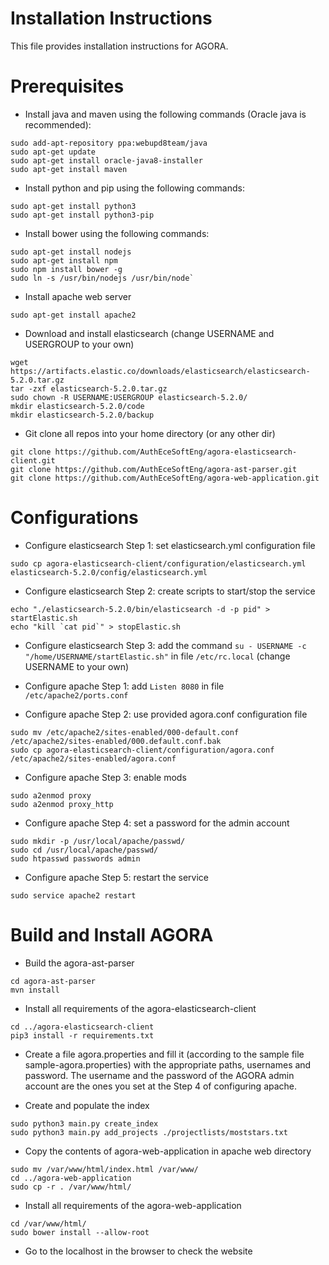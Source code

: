 Installation Instructions
=========================
This file provides installation instructions for AGORA.

# Prerequisites
- Install java and maven using the following commands (Oracle java is recommended):
```
sudo add-apt-repository ppa:webupd8team/java
sudo apt-get update
sudo apt-get install oracle-java8-installer
sudo apt-get install maven
```

- Install python and pip using the following commands:
```
sudo apt-get install python3
sudo apt-get install python3-pip
```

- Install bower using the following commands:
```
sudo apt-get install nodejs
sudo apt-get install npm
sudo npm install bower -g
sudo ln -s /usr/bin/nodejs /usr/bin/node`
```

- Install apache web server
```
sudo apt-get install apache2
```

- Download and install elasticsearch (change USERNAME and USERGROUP to your own)
```
wget https://artifacts.elastic.co/downloads/elasticsearch/elasticsearch-5.2.0.tar.gz
tar -zxf elasticsearch-5.2.0.tar.gz
sudo chown -R USERNAME:USERGROUP elasticsearch-5.2.0/
mkdir elasticsearch-5.2.0/code
mkdir elasticsearch-5.2.0/backup
```

- Git clone all repos into your home directory (or any other dir)
```
git clone https://github.com/AuthEceSoftEng/agora-elasticsearch-client.git
git clone https://github.com/AuthEceSoftEng/agora-ast-parser.git
git clone https://github.com/AuthEceSoftEng/agora-web-application.git
```

# Configurations
- Configure elasticsearch Step 1: set elasticsearch.yml configuration file
```
sudo cp agora-elasticsearch-client/configuration/elasticsearch.yml elasticsearch-5.2.0/config/elasticsearch.yml
```

- Configure elasticsearch Step 2: create scripts to start/stop the service
```
echo "./elasticsearch-5.2.0/bin/elasticsearch -d -p pid" > startElastic.sh
echo "kill `cat pid`" > stopElastic.sh
```

- Configure elasticsearch Step 3: add the command `su - USERNAME -c "/home/USERNAME/startElastic.sh"` in file `/etc/rc.local` (change USERNAME to your own)

- Configure apache Step 1: add `Listen 8080` in file `/etc/apache2/ports.conf`
- Configure apache Step 2: use provided agora.conf configuration file
```
sudo mv /etc/apache2/sites-enabled/000-default.conf /etc/apache2/sites-enabled/000.default.conf.bak
sudo cp agora-elasticsearch-client/configuration/agora.conf /etc/apache2/sites-enabled/agora.conf
```
- Configure apache Step 3: enable mods
```
sudo a2enmod proxy
sudo a2enmod proxy_http
```
- Configure apache Step 4: set a password for the admin account
```
sudo mkdir -p /usr/local/apache/passwd/
sudo cd /usr/local/apache/passwd/
sudo htpasswd passwords admin
```
- Configure apache Step 5: restart the service
```
sudo service apache2 restart
```

# Build and Install AGORA

- Build the agora-ast-parser
```
cd agora-ast-parser
mvn install
```

- Install all requirements of the agora-elasticsearch-client
```
cd ../agora-elasticsearch-client
pip3 install -r requirements.txt
```

- Create a file agora.properties and fill it (according to the sample file sample-agora.properties) with the appropriate paths, usernames and password. The username and the password of the AGORA admin account are the ones you set at the Step 4 of configuring apache.

- Create and populate the index
```
sudo python3 main.py create_index
sudo python3 main.py add_projects ./projectlists/moststars.txt
```

- Copy the contents of agora-web-application in apache web directory
```
sudo mv /var/www/html/index.html /var/www/
cd ../agora-web-application
sudo cp -r . /var/www/html/
```

- Install all requirements of the agora-web-application
```
cd /var/www/html/
sudo bower install --allow-root
```

- Go to the localhost in the browser to check the website


